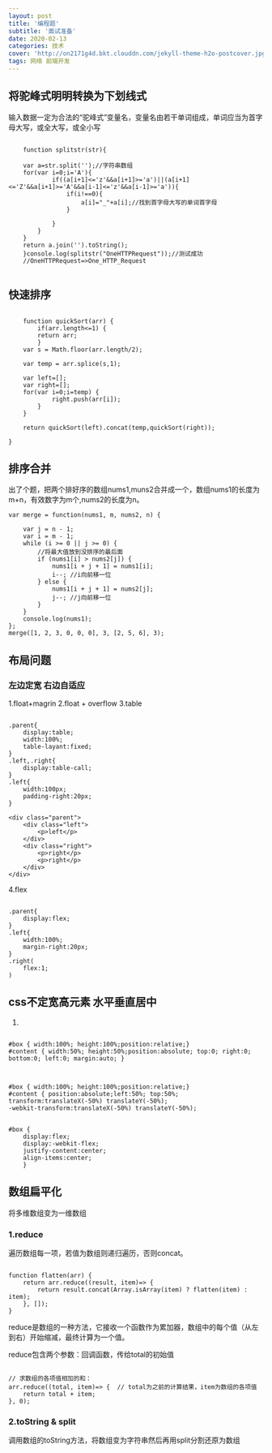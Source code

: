 ```yaml
---
layout: post
title: '编程题'
subtitle: '面试准备'
date: 2020-02-13
categories: 技术
cover: 'http://on2171g4d.bkt.clouddn.com/jekyll-theme-h2o-postcover.jpg'
tags: 网络 前端开发 
---
```

<!-- <pre><code class="language-javascript"> </code></pre>-->

## 将驼峰式明明转换为下划线式

输入数据一定为合法的“驼峰式”变量名，变量名由若干单词组成，单词应当为首字母大写，或全大写，或全小写
<pre><code class="language-javascript">
    function splitstr(str){
	
	var a=str.split('');//字符串数组
	for(var i=0;i<a.length;i++){
		if(a[i]<='Z'&&a[i]>='A'){
			if((a[i+1]<='z'&&a[i+1]>='a')||(a[i+1]<='Z'&&a[i+1]>='A'&&a[i-1]<='z'&&a[i-1]>='a')){
				if(i!==0){
					a[i]="_"+a[i];//找到首字母大写的单词首字母
				}
				
			}
		}
	}
	return a.join('').toString();
    }console.log(splitstr("OneHTTPRequest"));//测试成功
    //OneHTTPRequest=>One_HTTP_Request
    </code>
</pre>

## 快速排序

<pre><code class="language-javascript">
    function quickSort(arr) {
        if(arr.length<=1) {
  	    return arr;
        }
    var s = Math.floor(arr.length/2);
 
    var temp = arr.splice(s,1);
  
    var left=[];
    var right=[];
    for(var i=0;i<arr.length;i++) {
        if(arr[i]<temp) {
      l     eft.push(arr[i]);
        }
        if(arr[i]>=temp) {
            right.push(arr[i]);
        }
    }
  
    return quickSort(left).concat(temp,quickSort(right));  
  
}
</code></pre>

## 排序合并
出了个题，把两个排好序的数组nums1,muns2合并成一个，数组nums1的长度为m+n，有效数字为m个,nums2的长度为n。

<pre><code class="language-javascript">var merge = function(nums1, m, nums2, n) {

    var j = n - 1;
    var i = m - 1;
    while (i >= 0 || j >= 0) {
        //将最大值放到没排序的最后面
        if (nums1[i] > nums2[j]) {
            nums1[i + j + 1] = nums1[i];
            i--; //i向前移一位
        } else {
            nums1[i + j + 1] = nums2[j];
            j--; //j向前移一位
        }
    }
    console.log(nums1);
};
merge([1, 2, 3, 0, 0, 0], 3, [2, 5, 6], 3);</code></pre>

## 布局问题
### 左边定宽 右边自适应

1.float+magrin
2.float + overflow
3.table
<pre><code class="language-css">
.parent{
    display:table;
    width:100%;
    table-layant:fixed;
}
.left,.right{
    display:table-call;
}
.left{
    width:100px;
    padding-right:20px;
}
</code></pre>
    <div class="parent">
        <div class="left">
            <p>left</p>
        </div>
        <div class="right">
            <p>right</p>
            <p>right</p>
        </div>
    </div>

4.flex
<pre><code class="language-css">
.parent{
    display:flex;
}
.left{
    width:100%;
    margin-right:20px;
}
.right(
    flex:1;
)
</code></pre>

## css不定宽高元素 水平垂直居中
1.
<pre><code class="language-javascript">
#box { width:100%; height:100%;position:relative;}
#content { width:50%; height:50%;position:absolute; top:0; right:0; bottom:0; left:0; margin:auto; }
 </code></pre>
<pre><code class="language-javascript">
#box { width:100%; height:100%;position:relative;}
#content { position:absolute;left:50%; top:50%;  
transform:translateX(-50%) translateY(-50%); 
-webkit-transform:translateX(-50%) translateY(-50%);
</code></pre>
<pre><code class="language-javascript">
#box {
    display:flex; 
    display:-webkit-flex; 
    justify-content:center; 
    align-items:center;
    }
</code></pre>

## 数组扁平化
将多维数组变为一维数组
### 1.reduce
遍历数组每一项，若值为数组则递归遍历，否则concat。
<pre><code class="language-javascript">
function flatten(arr) {  
    return arr.reduce((result, item)=> {
        return result.concat(Array.isArray(item) ? flatten(item) : item);
    }, []);
}
</code></pre>
reduce是数组的一种方法，它接收一个函数作为累加器，数组中的每个值（从左到右）开始缩减，最终计算为一个值。

reduce包含两个参数：回调函数，传给total的初始值

<pre><code class="language-javascript">
// 求数组的各项值相加的和： 
arr.reduce((total, item)=> {  // total为之前的计算结果，item为数组的各项值
    return total + item;
}, 0);
</code></pre>
### 2.toString & split
调用数组的toString方法，将数组变为字符串然后再用split分割还原为数组
